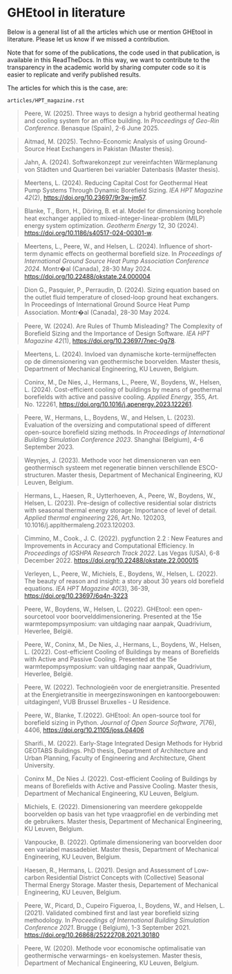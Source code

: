 # GHEtool in literature

Below is a general list of all the articles which use or mention GHEtool in literature. Please let us know if we missed
a contribution.

Note that for some of the publications, the code used in that publication, is available in this ReadTheDocs.
In this way, we want to contribute to the transparency in the academic world by sharing computer code so it is easier to
replicate and verify published results.

The articles for which this is the case, are:

```{toctree}
articles/HPT_magazine.rst
```

> Peere, W. (2025). Three ways to design a hybrid geothermal heating and cooling system for an office building. In _Proceedings of Geo-Rin Conference_. Benasque (Spain), 2-6 June 2025.

> Aitmad, M. (2025). Techno-Economic Analysis of using Ground-Source Heat Exchangers in Pakistan (Master thesis).

> Jahn, A. (2024). Softwarekonzept zur vereinfachten Wärmeplanung von Städten und Quartieren bei variabler Datenbasis (Master thesis).

> Meertens, L. (2024). Reducing Capital Cost for Geothermal Heat Pump Systems Through Dynamic Borefield Sizing. _IEA HPT Magazine 42_(2), https://doi.org/10.23697/9r3w-jm57.

> Blanke, T., Born, H., Döring, B. et al. Model for dimensioning borehole heat exchanger applied to
> mixed-integer-linear-problem (MILP) energy system optimization. _Geotherm Energy_ 12, 30 (2024). https://doi.org/10.1186/s40517-024-00301-w.

> Meertens, L., Peere, W., and Helsen, L. (2024). Influence of short-term dynamic effects on geothermal borefield size.
> In _Proceedings of International Ground Source Heat Pump Association Conference 2024_. Montr�al (Canada), 28-30 May 2024. https://doi.org/10.22488/okstate.24.000004

> Dion G., Pasquier, P., Perraudin, D. (2024). Sizing equation based on the outlet fluid temperature of closed-loop
> ground heat exchangers. In Proceedings of International Ground Source Heat Pump Association. Montr�al (Canada), 28-30
> May 2024.

> Peere, W. (2024). Are Rules of Thumb Misleading? The Complexity of Borefield Sizing and the Importance of Design
> Software. _IEA HPT Magazine 42_(1), https://doi.org/10.23697/7nec-0g78.

> Meertens, L. (2024). Invloed van dynamische korte-termijneffecten op de dimensionering van geothermische boorvelden.
> Master thesis, Department of Mechanical Engineering, KU Leuven, Belgium.

> Coninx, M., De Nies, J., Hermans, L., Peere, W., Boydens, W., Helsen, L. (2024). Cost-efficient cooling of buildings
> by means of geothermal borefields with active and passive cooling. _Applied Energy_, 355, Art. No.
> 122261, https://doi.org/10.1016/j.apenergy.2023.122261.

> Peere, W., Hermans, L., Boydens, W., and Helsen, L. (2023). Evaluation of the oversizing and computational speed of
> different open-source borefield sizing methods. In _Proceedings of International Building Simulation Conference 2023_.
> Shanghai (Belgium), 4-6 September 2023.

> Weynjes, J. (2023). Methode voor het dimensioneren van een geothermisch systeem met regeneratie binnen verschillende
> ESCO-structuren. Master thesis, Department of Mechanical Engineering, KU Leuven, Belgium.

> Hermans, L., Haesen, R., Uytterhoeven, A., Peere, W., Boydens, W., Helsen, L. (2023). Pre-design of collective
> residential solar districts with seasonal thermal energy storage: Importance of level of detail. _Applied thermal engineering_ 226, Art.No. 120203, 10.1016/j.applthermaleng.2023.120203.

> Cimmino, M., Cook., J. C. (2022). pygfunction 2.2 : New Features and Improvements in Accuracy and Computational
> Efficiency. In _Proceedings of IGSHPA Research Track 2022_. Las Vegas (USA), 6-8 December 2022. https://doi.org/10.22488/okstate.22.000015

> Verleyen, L., Peere, W., Michiels, E., Boydens, W., Helsen, L. (2022). The beauty of reason and insight: a story about
> 30 years old borefield equations. _IEA HPT Magazine 40_(3), 36-39, https://doi.org/10.23697/6q4n-3223

> Peere, W., Boydens, W., Helsen, L. (2022). GHEtool: een open-sourcetool voor boorvelddimensionering. Presented at the
> 15e warmtepompsymposium: van uitdaging naar aanpak, Quadrivium, Heverlee, België.

> Peere, W., Coninx, M., De Nies, J., Hermans, L., Boydens, W., Helsen, L. (2022). Cost-efficient Cooling of Buildings
> by means of Borefields with Active and Passive Cooling. Presented at the 15e warmtepompsymposium: van uitdaging naar
> aanpak, Quadrivium, Heverlee, België.

> Peere, W. (2022). Technologieën voor de energietransitie. Presented at the Energietransitie in meergezinswoningen en
> kantoorgebouwen: uitdagingen!, VUB Brussel Bruxelles - U Residence.

> Peere, W., Blanke, T.(2022). GHEtool: An open-source tool for borefield sizing in Python. _Journal of Open Source Software, 7_(76), 4406, https://doi.org/10.21105/joss.04406

> Sharifi., M. (2022). Early-Stage Integrated Design Methods for Hybrid GEOTABS Buildings. PhD thesis, Department of
> Architecture and Urban Planning, Faculty of Engineering and Architecture, Ghent University.

> Coninx M., De Nies J. (2022). Cost-efficient Cooling of Buildings by means of Borefields with Active and Passive
> Cooling. Master thesis, Department of Mechanical Engineering, KU Leuven, Belgium.

> Michiels, E. (2022). Dimensionering van meerdere gekoppelde boorvelden op basis van het type vraagprofiel en de
> verbinding met de gebruikers. Master thesis, Department of Mechanical Engineering, KU Leuven, Belgium.

> Vanpoucke, B. (2022). Optimale dimensionering van boorvelden door een variabel massadebiet. Master thesis, Department
> of Mechanical Engineering, KU Leuven, Belgium.

> Haesen, R., Hermans, L. (2021). Design and Assessment of Low-carbon Residential District Concepts with (Collective)
> Seasonal Thermal Energy Storage. Master thesis, Departement of Mechanical Engineering, KU Leuven, Belgium.

> Peere, W., Picard, D., Cupeiro Figueroa, I., Boydens, W., and Helsen, L. (2021). Validated combined first and last
> year borefield sizing methodology. In _Proceedings of International Building Simulation Conference 2021_. Brugge (
> Belgium), 1-3 September 2021. https://doi.org/10.26868/25222708.2021.30180

> Peere, W. (2020). Methode voor economische optimalisatie van geothermische verwarmings- en koelsystemen. Master
> thesis, Department of Mechanical Engineering, KU Leuven, Belgium.
